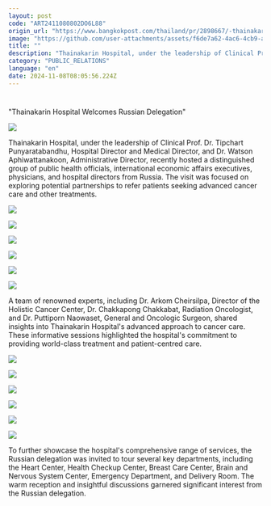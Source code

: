 ```yaml
---
layout: post
code: "ART2411080802DO6L88"
origin_url: "https://www.bangkokpost.com/thailand/pr/2898667/-thainakarin-hospital-welcomes-russian-delegation-"
image: "https://github.com/user-attachments/assets/f6de7a62-4ac6-4cb9-a3f2-3330e6a95c0a"
title: ""
description: "Thainakarin Hospital, under the leadership of Clinical Prof. Dr. Tipchart Punyaratabandhu, Hospital Director and Medical Director, and Dr. Watson Aphiwattanakoon, Administrative Director, recently hosted a distinguished group of public health officials, international economic affairs executives, physicians, and hospital directors from Russia. The visit was focused on exploring potential partnerships to refer patients seeking advanced cancer care and other treatments."
category: "PUBLIC_RELATIONS"
language: "en"
date: 2024-11-08T08:05:56.224Z
---
```


# 

"Thainakarin Hospital Welcomes Russian Delegation"

![](https://github.com/user-attachments/assets/d028fd33-e98f-4460-babd-1d61be0837c9)

Thainakarin Hospital, under the leadership of Clinical Prof. Dr. Tipchart Punyaratabandhu, Hospital Director and Medical Director, and Dr. Watson Aphiwattanakoon, Administrative Director, recently hosted a distinguished group of public health officials, international economic affairs executives, physicians, and hospital directors from Russia. The visit was focused on exploring potential partnerships to refer patients seeking advanced cancer care and other treatments.

![](https://static.bangkokpost.com/media/content/20241108/5338492.jpg)

![](https://static.bangkokpost.com/media/content/20241108/5338497.jpg)

![](https://github.com/user-attachments/assets/8106df77-a1e7-4bd4-9615-fe19ffb7cc49)

![](https://static.bangkokpost.com/media/content/20241108/5338508.jpg)

![](https://github.com/user-attachments/assets/6b8893b5-73fc-4e79-b659-c7b9103f4de7)

![](https://github.com/user-attachments/assets/d204869c-4656-475b-90c2-99946a22a6b3)

A team of renowned experts, including Dr. Arkom Cheirsilpa, Director of the Holistic Cancer Center, Dr. Chakkapong Chakkabat, Radiation Oncologist, and Dr. Puttiporn Naowaset, General and Oncologic Surgeon, shared insights into Thainakarin Hospital's advanced approach to cancer care. These informative sessions highlighted the hospital's commitment to providing world-class treatment and patient-centred care.

![](https://github.com/user-attachments/assets/a4a4b02b-9793-4386-aea9-fc317ab63509)

![](https://github.com/user-attachments/assets/95647049-0e12-4315-964d-5a666cdf3e37)

![](https://github.com/user-attachments/assets/684eccbe-94e7-4420-b550-71e62ca70e8c)

![](https://static.bangkokpost.com/media/content/20241108/5338542.jpg)

![](https://github.com/user-attachments/assets/cbfc1123-1967-43aa-99fc-c7065cc7e730)

![](https://github.com/user-attachments/assets/2a91e43e-2a6a-4036-b08f-e4031a956624)

To further showcase the hospital's comprehensive range of services, the Russian delegation was invited to tour several key departments, including the Heart Center, Health Checkup Center, Breast Care Center, Brain and Nervous System Center, Emergency Department, and Delivery Room. The warm reception and insightful discussions garnered significant interest from the Russian delegation.